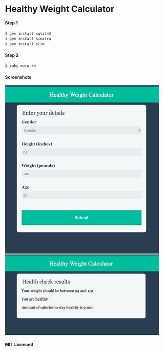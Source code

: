 # Healthy Weight Calculator

#### Step 1
```bash
$ gem install sqlite3
$ gem install sinatra
$ gem install slim
```

#### Step 2
```bash
$ ruby main.rb
```

#### Screenshots
![Alt text](/health_calc.png?raw=true "Optional Title")
![Alt text](/healthy_calc2.png?raw=true "Optional Title")

#### MIT Licenced